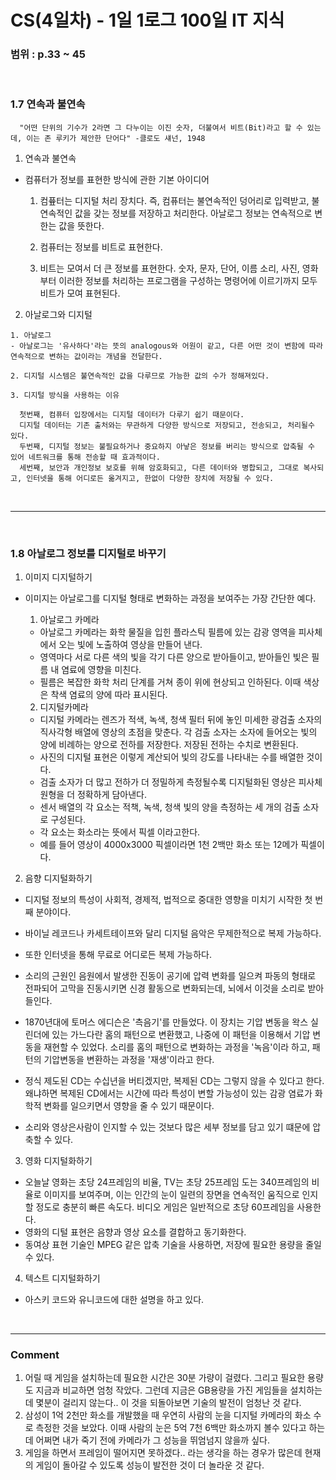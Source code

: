 # CS(4일차) - 1일 1로그 100일 IT 지식

### 범위 : p.33 ~ 45

<br />

### 1.7 연속과 불연속 
  ```
    "어떤 단위의 기수가 2라면 그 다누이는 이진 숫자, 더불여서 비트(Bit)라고 할 수 있는데, 이는 존 루키가 제안한 단어다" -클로도 섀넌, 1948 
  ```

  1. 연속과 불연속
  - 컴퓨터가 정보를 표현한 방식에 관한 기본 아이디어
    
    1. 컴픂터는 디지털 처리 장치다. 즉, 컴퓨터는 불연속적인 덩어리로 입력받고, 불연속적인 값을 갖는 정보를 저장하고 처리한다. 아날로그 정보는 연속적으로 변한는 값을 뜻한다.

    2. 컴퓨터는 정보를 비트로 표현한다.
    3. 비트는 모여서 더 큰 정보를 표현한다. 숫자, 문자, 단어, 이름 소리, 사진, 영화부터 이러한 정보를 처리하는 프로그램을 구성하는 명령어에 이르기까지 모두 비트가 모여 표현된다.



  2. 아날로그와 디지털
    
    1. 아날로그 
    - 아날로그는 '유사하다'라는 뜻의 analogous와 어원이 같고, 다른 어떤 것이 변함에 따라 연속적으로 변하는 값이라는 개념을 전달한다.

    2. 디지털 시스템은 불연속적인 값을 다루므로 가능한 값의 수가 정해져있다.

    3. 디지털 방식을 사용하는 이유

      첫번째, 컴퓨터 입장에서는 디지털 데이터가 다루기 쉽기 때문이다.
      디지털 데이터는 기존 출처와는 무관하게 다양한 방식으로 저장되고, 전송되고, 처리될수 있다. 
      두번째, 디지털 정보는 불필요하거나 중요하지 아낳은 정보를 버리는 방식으로 압축될 수 있어 네트워크를 통해 전송할 때 효과적이다.
      세번째, 보안과 개인정보 보호를 위해 암호화되고, 다른 데이터와 병합되고, 그대로 복사되고, 인터넷을 통해 어디로든 옮겨지고, 한없이 다양한 장치에 저장될 수 있다.

<br />  
<hr />
<br />

### 1.8 아날로그 정보를 디지털로 바꾸기
  
  1. 이미지 디지털하기
  - 이미지는 아날로그를 디지털 형태로 변화하는 과정을 보여주는 가장 간단한 예다.

    1. 아날로그 카메라
    - 아날로그 카메라는 화학 물질을 입힌 플라스틱 필름에 있는 감광 영역을 피사체에서 오는 빛에 노출하여 영상을 만들어 낸다.
    - 영역마다 서로 다른 색의 빛을 각기 다른 양으로 받아들이고, 받아들인 빛은 필름 내 염료에 영향을 미친다. 
    - 필름은 복잡한 화학 처리 단계를 거쳐 종이 위에 현상되고 인하된다. 이때 색상은 착색 염료의 양에 따라 표시된다.

    2. 디지털카메라
    - 디지털 카메라는 렌즈가 적색, 녹색, 청색 필터 뒤에 놓인 미세한 광검출 소자의 직사각형 배열에 영상의 초점을 맞춘다.
    각 검출 소자는 소자에 들어오는 빛의 양에 비례하는 양으로 전하를 저장한다. 저장된 전하는 수치로 변환된다. 
    - 사진의 디지털 표현은 이렇게 계산되어 빛의 강도를 나타내는 수를 배열한 것이다.
    - 검출 소자가 더 많고 전하가 더 정밀하게 측정될수록 디지털화된 영상은 피사체 원형을 더 정확하게 담아낸다.
    - 센서 배열의 각 요소는 적책, 녹색, 청색 빛의 양을 측정하는 세 개의 검출 소자로 구성된다.
    - 각 요소는 화소라는 뜻에서 픽셀 이라고한다.
    - 예를 들어 영상이 4000x3000 픽셀이라면 1천 2백만 화소 또는 12메가 픽셀이다.
    
  2. 음향 디지털화하기
  - 디지털 정보의 특성이 사회적, 경제적, 법적으로 중대한 영향을 미치기 시작한 첫 번째 분야이다.
  - 바이닐 레코드나 카세트테이프와 달리 디지털 음악은 무제한적으로 복제 가능하다. 
  - 또한 인터넷을 통해 무료로 어디로든 복제 가능하다.
  
  - 소리의 근원인 음원에서 발생한 진동이 공기에 압력 변화를 일으켜 파동의 형태로 전파되어 고막을 진동시키면 신경 활동으로 변화되는데, 뇌에서 이것을 소리로 받아들인다.
  - 1870년대에 토머스 에디슨은 '측음기'를 만들었다. 이 장치는 기압 변동을 왁스 실린더에 있는 가느다란 홈의 패턴으로 변환했고, 나중에 이 패턴을 이용해서 기압 변동을 재현할 수 있었다. 소리를 홈의 패턴으로 변화하는 과정을 '녹음'이라 하고, 패턴의 기압변동을 변환하는 과정을 '재생'이라고 한다.

  - 정식 제도된 CD는 수십년을 버티겠지만, 복제된 CD는 그렇지 않을 수 있다고 한다. 왜냐하면 복제된 CD에서는 시간에 따라 특성이 변할 가능성이 있는 감광 염료가 화학적 변화를 일으키면서 영향을 줄 수 있기 때문이다. 

  - 소리와 영상은사람이 인지할 수 있는 것보다 많은 세부 정보를 담고 있기 떄문에 압축할 수 있다.

  3. 영화 디지털화하기
  - 오늘날 영화는 초당 24프레임의 비율, TV는 초당 25프레임 도는 340프레임의 비율로 이미지를 보여주며, 이는 인간의 눈이 일련의 장면을 연속적인 움직으로 인지할 정도로 충분히 빠른 속도다. 비디오 게임은 일반적으로 초당 60프레임을 사용한다.
  - 영화의 디털 표현은 음향과 영상 요소를 결합하고 동기화한다.
  - 동여상 표현 기술인 MPEG 같은 압축 기술을 사용하면, 저장에 필요한 용량을 줄일 수 있다.

  4. 텍스트 디지털화하기
  - 아스키 코드와 유니코드에 대한 설명을 하고 있다.

<br />
<hr />

### Comment
  1. 어릴 때 게임을 설치하는데 필요한 시간은 30분 가량이 걸렸다. 그리고 필요한 용량도 지금과 비교하면 엄청 작았다. 그런데 지금은 GB용량을 가진 게임들을 설치하는데 몇분이 걸리지 않는다.. 이 것을 되돌아보면 기술의 발전이 엄청난 것 같다.
  2. 삼성이 1억 2천만 화소를 개발했을 때 우연히 사람의 눈을 디지털 카메라의 화소 수로 측정한 것을 보았다. 이때 사람의 눈은 5억 7천 6백만 화소까지 볼수 있다고 하는데 어쩌면 내가 죽기 전에 카메라가 그 성능을 뛰엄넘지 않을까 싶다.
  3. 게임을 하면서 프레임이 떨어지면 못하겠다.. 라는 생각을 하는 경우가 많은데 현재의 게임이 돌아갈 수 있도록 성능이 발전한 것이 더 놀라운 것 같다.
  

